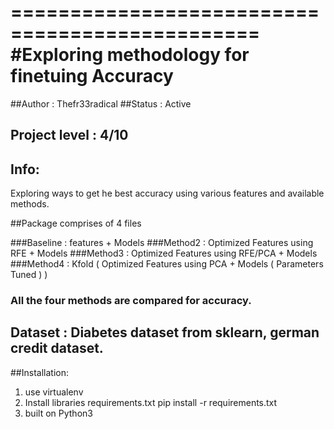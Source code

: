 ===============================================
#Exploring methodology for finetuing Accuracy 
==============================================
##Author : Thefr33radical
##Status : Active
## Project level : 4/10

## Info: 
Exploring ways to get he best accuracy using various features and available methods.

##Package comprises of 4 files

###Baseline : features + Models
###Method2  : Optimized Features using RFE + Models
###Method3  : Optimized Features using RFE/PCA + Models 
###Method4  : Kfold ( Optimized Features using PCA + Models ( Parameters Tuned ) )
### All the four methods are compared for accuracy.

## Dataset : Diabetes dataset from sklearn, german credit dataset.

##Installation:
 
1. use virtualenv
2. Install libraries requirements.txt 
	 pip install -r requirements.txt
3. built on Python3



